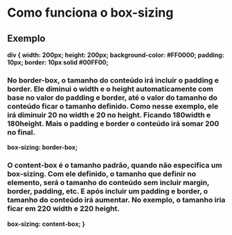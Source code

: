 <strong>

<h1>Como funciona o box-sizing</h1>

<h2>Exemplo</h2>

div {
    width: 200px;
    height: 200px;
    background-color: #FF0000;
    padding: 10px;
    border: 10px solid #00FF00;

<h3>No border-box, o tamanho do conteúdo irá incluir o padding e border. Ele diminui o width e o height automaticamente com base no valor do padding e border, 
    até o valor do tamanho do conteúdo ficar o tamanho definido. 
    Como nesse exemplo, ele irá diminuir 20 no width e 20 no height. Ficando 180width e 180height. Mais o padding e border o conteúdo irá somar 200 no final.</h3>
    box-sizing: border-box;

<h3>O content-box é o tamanho padrão, quando não especifica um box-sizing. Com ele definido, o tamanho que definir no elemento, será o tamanho do conteúdo
    sem incluir margin, border, padding, etc. E após incluir um padding e border, o tamanho do conteúdo irá aumentar. No exemplo, o tamanho iria ficar em 220 width e 220 height.</h3>
    box-sizing: content-box;
}
</strong>